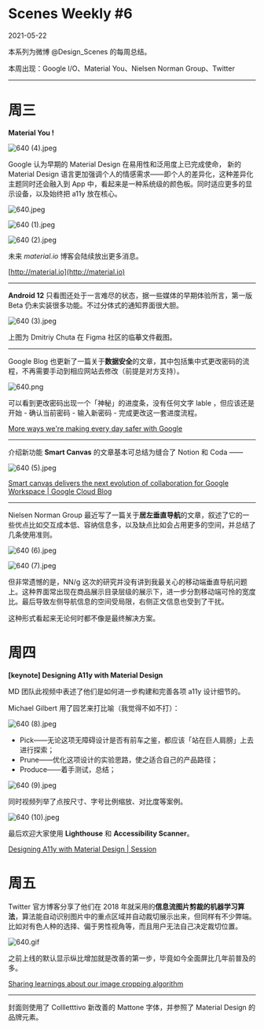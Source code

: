 # Scenes Weekly #6

2021-05-22

本系列为微博 @Design_Scenes 的每周总结。

本周出现：Google I/O、Material You、Nielsen Norman Group、Twitter

---

# 周三

**Material You !**

![640 (4).jpeg](Scenes%20Weekly%20%236.assets/640%20(4).jpeg)

Google 认为早期的 Material Design 在易用性和泛用度上已完成使命， 新的 Material Design 语言更加强调个人的情感需求——即个人的差异化，这种差异化主题同时还会融入到 App 中，看起来是一种系统级的颜色板。同时适应更多的显示设备，以及始终把 a11y 放在核心。

![640.jpeg](Scenes%20Weekly%20%236.assets/640.jpeg)

![640 (1).jpeg](Scenes%20Weekly%20%236.assets/640%20(1).jpeg)

![640 (2).jpeg](Scenes%20Weekly%20%236.assets/640%20(2).jpeg)

未来 *material.io* 博客会陆续放出更多消息。

[http://material.io](http://material.io)

---

**Android 12** 只看图还处于一言难尽的状态，据一些媒体的早期体验所言，第一版 Beta 仍未实装很多功能。不过分体式的通知界面很大胆。

![640 (3).jpeg](Scenes%20Weekly%20%236.assets/640%20(3).jpeg)

上图为 Dmitriy Chuta 在 Figma 社区的临摹文件截图。

---

Google Blog 也更新了一篇关于**数据安全**的文章，其中包括集中式更改密码的流程，不再需要手动到相应网站去修改（前提是对方支持）。

![640.png](Scenes%20Weekly%20%236.assets/640.png)

可以看到更改密码出现一个「神秘」的进度条，没有任何文字 lable ，但应该还是 开始 - 确认当前密码 - 输入新密码 - 完成更改这一套进度流程。

[More ways we're making every day safer with Google](https://blog.google/technology/safety-security/our-work-keep-you-safe/)

---

介绍新功能 **Smart Canvas** 的文章基本可总结为缝合了 Notion 和 Coda ——

![640 (5).jpeg](Scenes%20Weekly%20%236.assets/640%20(5).jpeg)

[Smart canvas delivers the next evolution of collaboration for Google Workspace | Google Cloud Blog](https://cloud.google.com/blog/products/workspace/next-evolution-of-collaboration-for-google-workspace)

---

Nielsen Norman Group 最近写了一篇关于**居左垂直导航**的文章，叙述了它的一些优点比如交互成本低、容纳信息多，以及缺点比如会占用更多的空间，并总结了几条使用准则。

![640 (6).jpeg](Scenes%20Weekly%20%236.assets/640%20(6).jpeg)

![640 (7).jpeg](Scenes%20Weekly%20%236.assets/640%20(7).jpeg)

但非常遗憾的是，NN/g 这次的研究并没有讲到我最关心的移动端垂直导航问题上。这种界面常出现在商品展示目录层级的展示下，进一步分割移动端可怜的宽度比。最后导致左侧导航信息的空间受局限，右侧正文信息也受到了干扰。

这种形式看起来无论何时都不像是最终解决方案。

# 周四

**[keynote] Designing A11y with Material Design**

MD 团队此视频中表述了他们是如何进一步构建和完善各项 a11y 设计细节的。

Michael Gilbert 用了园艺来打比喻（我觉得不如不打）：

![640 (8).jpeg](Scenes%20Weekly%20%236.assets/640%20(8).jpeg)

- Pick——无论这项无障碍设计是否有前车之鉴，都应该「站在巨人肩膀」上去进行探索；
- Prune——优化这项设计的实验思路，使之适合自己的产品路径；
- Produce——着手测试，总结；

![640 (9).jpeg](Scenes%20Weekly%20%236.assets/640%20(9).jpeg)

同时视频列举了点按尺寸、字号比例缩放、对比度等案例。

![640 (10).jpeg](Scenes%20Weekly%20%236.assets/640%20(10).jpeg)

最后欢迎大家使用 **Lighthouse** 和 **Accessibility Scanner**。

[Designing A11y with Material Design | Session](https://www.youtube.com/watch?v=nTNwZXVRGdY)

# 周五

Twitter 官方博客分享了他们在 2018 年就采用的**信息流图片剪裁的机器学习算法**，算法能自动识别图片中的重点区域并自动裁切展示出来，但同样有不少弊端。比如对有色人种的选择、偏于男性视角等，而且用户无法自己决定裁切位置。

![640.gif](Scenes%20Weekly%20%236.assets/640.gif)

之前上线的默认显示纵比增加就是改善的第一步，毕竟如今全面屏比几年前普及的多。

[Sharing learnings about our image cropping algorithm](https://blog.twitter.com/engineering/en_us/topics/insights/2021/sharing-learnings-about-our-image-cropping-algorithm.html)

---

封面则使用了 Collletttivo 新改善的 Mattone 字体，并参照了 Material Design 的品牌元素。